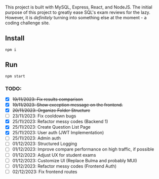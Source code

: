 This project is built with MySQL, Express, React, and NodeJS. The initial purpose of this project to greatly ease SQL's exam reviews for the lazy. However, it is *definitely* turning into something else at the moment - a coding challenge site.

## Install
```
npm i
```

## Run
```
npm start
```

### TODO:
- [X] ~~19/11/2023: Fix results comparison~~
- [X] ~~19/11/2023: Show exception message on the frontend.~~
- [X] ~~20/11/2023: Organize Folder Structure~~
- [ ] 23/11/2023: Fix cooldown bugs
- [X] 25/11/2023: Refactor messy codes (Backend 1)
- [X] 25/11/2023: Create Question List Page
- [X] 25/11/2023: User auth (JWT Implementation)
- [ ] 25/11/2023: Admin auth
- [ ] 01/12/2023: Structured Logging
- [ ] 01/12/2023: Improve compare performance on high traffic, if possible
- [ ] 01/12/2023: Adjust UX for student exams
- [ ] 01/12/2023: Customize UI (Replace Bulma and probably MUI)
- [ ] 01/12/2023: Refactor messy codes (Frontend Auth)
- [ ] 02/12/2023: Fix frontend routes